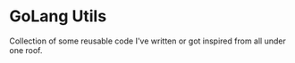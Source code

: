 # GoLang Utils

Collection of some reusable code I've written or got inspired from all under one roof.
